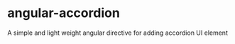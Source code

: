 angular-accordion
=================

A simple and light weight angular directive for adding accordion UI element
